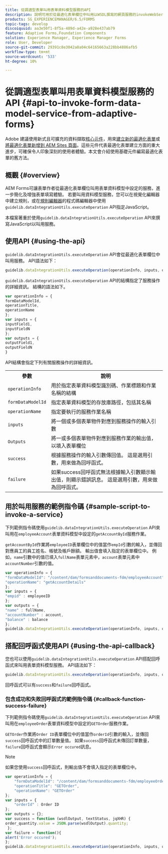 ```yaml
---
title: 從調適型表單叫用表單資料模型服務的API
description: 說明可用於從最適化表單欄位中叫用以WSDL撰寫的網頁服務的invokeWebServices API。
products: SG_EXPERIENCEMANAGER/6.5/FORMS
topic-tags: develop
discoiquuid: aa3e50f1-8f5a-489d-a42e-a928e437ab79
feature: Adaptive Forms,Foundation Components
solution: Experience Manager, Experience Manager Forms
role: User, Developer
source-git-commit: 29391c8e3042a8a04c64165663a228bb4886afb5
workflow-type: tm+mt
source-wordcount: '533'
ht-degree: 10%

---
```


# 從調適型表單叫用表單資料模型服務的API {#api-to-invoke-form-data-model-service-from-adaptive-forms}

<span class="preview">Adobe 建議使用新式且可擴充的資料擷取[核心元件](https://experienceleague.adobe.com/docs/experience-manager-core-components/using/adaptive-forms/introduction.html)，用來[建立新的最適化表單](/help/forms/using/create-an-adaptive-form-core-components.md)或[將最適化表單新增到 AEM Sites 頁面](/help/forms/using/create-or-add-an-adaptive-form-to-aem-sites-page.md)。這些元件代表最適化表單建立方面的重大進步，可確保令人印象深刻的使用者體驗。本文會介紹使用基礎元件編寫最適化表單的舊方法。</span>

## 概觀 {#overview}

AEM Forms可讓表單作者從最適化表單欄位叫用表單資料模型中設定的服務，進一步簡化及增強表單填寫體驗。 若要叫用資料模型服務，您可以在視覺化編輯器中建立規則，或在[規則編輯器](/help/forms/using/rule-editor.md)的程式碼編輯器中使用`guidelib.dataIntegrationUtils.executeOperation` API指定JavaScript。

本檔案著重於使用`guidelib.dataIntegrationUtils.executeOperation` API來撰寫JavaScript以叫用服務。

## 使用API {#using-the-api}

`guidelib.dataIntegrationUtils.executeOperation` API會從最適化表單欄位中叫用服務。 API語法如下：

```javascript
guidelib.dataIntegrationUtils.executeOperation(operationInfo, inputs, outputs)
```

`guidelib.dataIntegrationUtils.executeOperation` API的結構指定了服務操作的詳細資訊。 結構的語法如下。

```javascript
var operationInfo = {
formDataModelId,
operationTitle,
operationName
};
var inputs = {
inputField1,
inputFieldN
};
var outputs = {
outputField1,
outputFieldN
}
```

API結構會指定下列有關服務操作的詳細資訊。

<table>
 <tbody>
  <tr>
   <th>參數</th>
   <th>說明</th>
  </tr>
  <tr>
   <td><code>operationInfo</code></td>
   <td>用於指定表單資料模型識別碼、作業標題和作業名稱的結構</td>
  </tr>
  <tr>
   <td><code>formDataModelId</code></td>
   <td>指定表單資料模型的存放庫路徑，包括其名稱</td>
  </tr>
  <tr>
   <td><code>operationName</code></td>
   <td>指定要執行的服務作業名稱</td>
  </tr>
  <tr>
   <td><code>inputs</code></td>
   <td>將一個或多個表單物件對應到服務操作的輸入引數</td>
  </tr>
  <tr>
   <td><code>Outputs</code></td>
   <td>將一或多個表單物件對應到服務作業的輸出值，以填入表單欄位<br /> </td>
  </tr>
  <tr>
   <td><code>success</code></td>
   <td>根據服務操作的輸入引數傳回值。 這是選用引數，用來做為回呼函式。<br /> </td>
  </tr>
  <tr>
   <td><code>failure</code></td>
   <td>如果success回呼函式無法根據輸入引數顯示輸出值，則顯示錯誤訊息。 這是選用引數，用來做為回呼函式。<br /> </td>
  </tr>
 </tbody>
</table>

## 用於叫用服務的範例指令碼 {#sample-script-to-invoke-a-service}

下列範例指令碼使用`guidelib.dataIntegrationUtils.executeOperation` API來叫用在`employeeAccount`表單資料模型中設定的`getAccountById`服務作業。

`getAccountById`作業將`employeeID`表單欄位中的值當作`empId`引數的輸入，並傳回對應員工的員工姓名、帳號及帳戶餘額。 輸出值會填入指定的表單欄位中。 例如，`name`引數中的值已填入`fullName`表單元素中，`account`表單元素中`accountNumber`引數的值。

```javascript
var operationInfo = {
"formDataModelId": "/content/dam/formsanddocuments-fdm/employeeAccount",
"operationName": "getAccountDetails"
};
var inputs = {
"empid" : employeeID
};
var outputs = {
"name" : fullName,
"accountNumber" : account,
"balance" : balance
};
guidelib.dataIntegrationUtils.executeOperation(operationInfo, inputs, outputs);
```

## 搭配回呼函式使用API {#using-the-api-callback}

您也可以使用`guidelib.dataIntegrationUtils.executeOperation` API搭配回呼函式來叫用表單資料模型服務。 API語法如下：

```javascript
guidelib.dataIntegrationUtils.executeOperation(operationInfo, inputs, outputs, callbackFunction)
```

回呼函式可以有`success`和`failure`回呼函式。

### 包含成功和失敗回呼函式的範例指令碼 {#callback-function-success-failure}

下列範例指令碼使用`guidelib.dataIntegrationUtils.executeOperation` API來叫用在`employeeOrder`表單資料模型中設定的`GETOrder`服務作業。

`GETOrder`作業將`Order ID`表單欄位中的值當作`orderId`引數的輸入，並傳回`success`回呼函式中的訂單數量值。  如果`success`回呼函式未傳回訂單數量，`failure`回呼函式會顯示`Error occured`訊息。

>[!NOTE]
>
>如果您使用`success`回呼函式，則輸出值不會填入指定的表單欄位中。

```javascript
var operationInfo = {
    "formDataModelId": "/content/dam/formsanddocuments-fdm/employeeOrder",
    "operationTitle": "GETOrder",
    "operationName": "GETOrder"
};
var inputs = {
    "orderId" : Order ID
};
var outputs = {};
var success = function (wsdlOutput, textStatus, jqXHR) {
order_quantity.value = JSON.parse(wsdlOutput).quantity;
 };
var failure = function(){
alert('Error occured');
};
guidelib.dataIntegrationUtils.executeOperation(operationInfo, inputs, outputs, success, failure);
```
